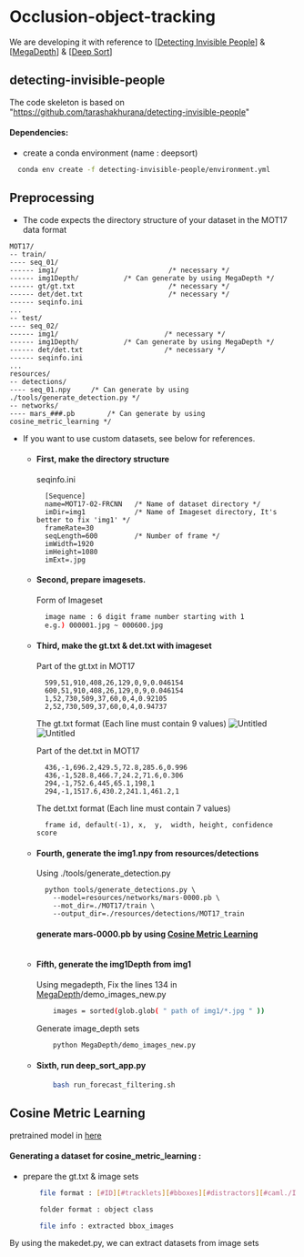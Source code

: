 # Occlusion-object-tracking
We are developing it with reference to [[Detecting Invisible People](https://github.com/tarashakhurana/detecting-invisible-people)] & [[MegaDepth](https://github.com/zhengqili/MegaDepth)] & [[Deep Sort](https://github.com/nwojke/deep_sort)]

## detecting-invisible-people
The code skeleton is based on "https://github.com/tarashakhurana/detecting-invisible-people"

#### Dependencies:
* create a conda environment (name : deepsort)
```bash
  conda env create -f detecting-invisible-people/environment.yml
```

## Preprocessing
* The code expects the directory structure of your dataset in the MOT17 data format

```
MOT17/
-- train/
---- seq_01/
------ img1/                           /* necessary */
------ img1Depth/           /* Can generate by using MegaDepth */
------ gt/gt.txt                       /* necessary */
------ det/det.txt                     /* necessary */
------ seqinfo.ini
...
-- test/
---- seq_02/  
------ img1/                          /* necessary */
------ img1Depth/           /* Can generate by using MegaDepth */
------ det/det.txt                    /* necessary */
------ seqinfo.ini
...
resources/
-- detections/
---- seq_01.npy     /* Can generate by using ./tools/generate_detection.py */
-- networks/
---- mars_###.pb        /* Can generate by using cosine_metric_learning */
```

* If you want to use custom datasets, see below for references.

  * #### First, make the directory structure
  
    seqinfo.ini
    ```
      [Sequence]
      name=MOT17-02-FRCNN   /* Name of dataset directory */
      imDir=img1            /* Name of Imageset directory, It's better to fix 'img1' */
      frameRate=30
      seqLength=600         /* Number of frame */
      imWidth=1920
      imHeight=1080
      imExt=.jpg
    ```
    
  * #### Second, prepare imagesets.

    Form of Imageset
    ```bash
      image name : 6 digit frame number starting with 1
      e.g.) 000001.jpg ~ 000600.jpg
    ```
  * #### Third, make the gt.txt & det.txt with imageset

    Part of the gt.txt in MOT17
    ```
      599,51,910,408,26,129,0,9,0.046154
      600,51,910,408,26,129,0,9,0.046154
      1,52,730,509,37,60,0,4,0.92105
      2,52,730,509,37,60,0,4,0.94737
    ```
    The gt.txt format (Each line must contain 9 values)
    ![Untitled](https://user-images.githubusercontent.com/32154881/160889755-3b3655e7-da6f-4037-8975-6023794af0a4.png)
    ![Untitled](https://user-images.githubusercontent.com/32154881/160890340-2dbb26db-c797-4609-8109-939a7186b412.png)
    
    Part of the det.txt in MOT17
    ```
      436,-1,696.2,429.5,72.8,285.6,0.996
      436,-1,528.8,466.7,24.2,71.6,0.306
      294,-1,752.6,445,65.1,198,1
      294,-1,1517.6,430.2,241.1,461.2,1
    ```
    
    The det.txt format (Each line must contain 7 values)
    ```
      frame id, default(-1), x,  y,  width, height, confidence score
    ```
  * #### Fourth, generate the img1.npy from resources/detections
    Using ./tools/generate_detection.py
    ```
      python tools/generate_detections.py \
        --model=resources/networks/mars-0000.pb \
        --mot_dir=./MOT17/train \
        --output_dir=./resources/detections/MOT17_train
    ```
    #### generate mars-0000.pb by using [Cosine Metric Learning](#cosine-metric-learning) <br><br>
    
  * #### Fifth, generate the img1Depth from img1
  
    Using megadepth,
    Fix the lines 134 in [MegaDepth](https://github.com/zhengqili/MegaDepth)/demo_images_new.py
    ```bash
        images = sorted(glob.glob( " path of img1/*.jpg " ))
    ```
    
    Generate image_depth sets
    ```bash
        python MegaDepth/demo_images_new.py
    ```
  * #### Sixth, run deep_sort_app.py
    ```bash
        bash run_forecast_filtering.sh
    ```

## Cosine Metric Learning    

pretrained model in [here](https://drive.google.com/drive/folders/13HtkxD6ggcrGJLWaUcqgXl2UO6-p4PK0)

#### Generating a dataset for cosine_metric_learning :
* prepare the gt.txt & image sets
  ```bash
      file format : [#ID][#tracklets][#bboxes][#distractors][#caml./ID]
  ```
  ```bash
      folder format : object class
  ```
  ```bash
      file info : extracted bbox_images
  ```
  
 By using the makedet.py, we can extract datasets from image sets
 
 
 

